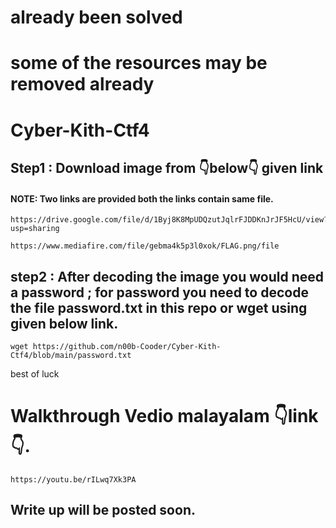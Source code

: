 # already been solved 
# some of the resources may be removed already
# Cyber-Kith-Ctf4
## Step1 : Download image from 👇below👇 given link
#### NOTE: Two links are provided both the links contain same file.
```
https://drive.google.com/file/d/1Byj8K8MpUDQzutJqlrFJDDKnJrJF5HcU/view?usp=sharing
```
```
https://www.mediafire.com/file/gebma4k5p3l0xok/FLAG.png/file
```
## step2 : After decoding the image you would need a password ; for password you need to decode the file password.txt in this repo or wget using given below link.
```
wget https://github.com/n00b-Cooder/Cyber-Kith-Ctf4/blob/main/password.txt
```
best of luck

# Walkthrough Vedio malayalam 👇link👇.
```
https://youtu.be/rILwq7Xk3PA
```
## Write up will be posted soon.
